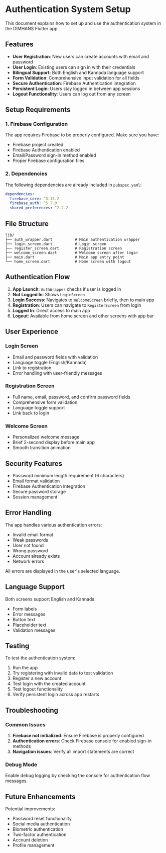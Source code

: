 # Authentication System Setup

This document explains how to set up and use the authentication system in the DIMHANS Flutter app.

## Features

- **User Registration**: New users can create accounts with email and password
- **User Login**: Existing users can sign in with their credentials
- **Bilingual Support**: Both English and Kannada language support
- **Form Validation**: Comprehensive input validation for all fields
- **Secure Authentication**: Firebase Authentication integration
- **Persistent Login**: Users stay logged in between app sessions
- **Logout Functionality**: Users can log out from any screen

## Setup Requirements

### 1. Firebase Configuration

The app requires Firebase to be properly configured. Make sure you have:

- Firebase project created
- Firebase Authentication enabled
- Email/Password sign-in method enabled
- Proper Firebase configuration files

### 2. Dependencies

The following dependencies are already included in `pubspec.yaml`:

```yaml
dependencies:
  firebase_core: ^3.15.2
  firebase_auth: ^5.7.0
  shared_preferences: ^2.2.2
```

## File Structure

```
lib/
├── auth_wrapper.dart          # Main authentication wrapper
├── login_screen.dart          # Login screen
├── register_screen.dart       # Registration screen
├── welcome_screen.dart        # Welcome screen after login
├── main.dart                  # Main app entry point
└── home_screen.dart           # Home screen with logout
```

## Authentication Flow

1. **App Launch**: `AuthWrapper` checks if user is logged in
2. **Not Logged In**: Shows `LoginScreen`
3. **Login Success**: Navigates to `WelcomeScreen` briefly, then to main app
4. **Registration**: Users can navigate to `RegisterScreen` from login
5. **Logged In**: Direct access to main app
6. **Logout**: Available from home screen and other screens with app bar

## User Experience

### Login Screen
- Email and password fields with validation
- Language toggle (English/Kannada)
- Link to registration
- Error handling with user-friendly messages

### Registration Screen
- Full name, email, password, and confirm password fields
- Comprehensive form validation
- Language toggle support
- Link back to login

### Welcome Screen
- Personalized welcome message
- Brief 2-second display before main app
- Smooth transition animation

## Security Features

- Password minimum length requirement (6 characters)
- Email format validation
- Firebase Authentication integration
- Secure password storage
- Session management

## Error Handling

The app handles various authentication errors:

- Invalid email format
- Weak passwords
- User not found
- Wrong password
- Account already exists
- Network errors

All errors are displayed in the user's selected language.

## Language Support

Both screens support English and Kannada:
- Form labels
- Error messages
- Button text
- Placeholder text
- Validation messages

## Testing

To test the authentication system:

1. Run the app
2. Try registering with invalid data to test validation
3. Register a new account
4. Test login with the created account
5. Test logout functionality
6. Verify persistent login across app restarts

## Troubleshooting

### Common Issues

1. **Firebase not initialized**: Ensure Firebase is properly configured
2. **Authentication errors**: Check Firebase console for enabled sign-in methods
3. **Navigation issues**: Verify all import statements are correct

### Debug Mode

Enable debug logging by checking the console for authentication flow messages.

## Future Enhancements

Potential improvements:
- Password reset functionality
- Social media authentication
- Biometric authentication
- Two-factor authentication
- Account deletion
- Profile management 